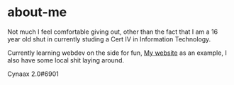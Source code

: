 # about-me

Not much I feel comfortable giving out, other than the fact that I am a 16 year old shut in currently studing a Cert IV in Information Technology.

Currently learning webdev on the side for fun, [My website](https://cynaax.neocities.org) as an example, I also have some local shit laying around.

Cynaax 2.0#6901
